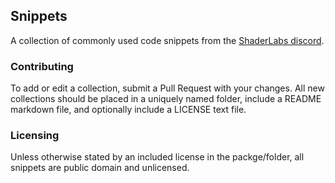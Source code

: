 ## Snippets
A collection of commonly used code snippets from the [ShaderLabs discord](https://discord.gg/RpzWN9S).

### Contributing
To add or edit a collection, submit a Pull Request with your changes. All new collections should be placed in a uniquely named folder, include a README markdown file, and optionally include a LICENSE text file.

### Licensing
Unless otherwise stated by an included license in the packge/folder, all snippets are public domain and unlicensed.

